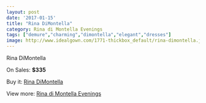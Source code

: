 ```yaml
---
layout: post
date: '2017-01-15'
title: "Rina DiMontella"
category: Rina di Montella Evenings
tags: ["demure","charming","dimontella","elegant","dresses"]
image: http://www.idealgown.com/1771-thickbox_default/rina-dimontella.jpg
---
```

Rina DiMontella

On Sales: **$335**
<a href="https://www.idealgown.com/en/rina-di-montella-evenings/824-rina-dimontella.html"><amp-img layout="responsive" width="600" height="600" src="//www.idealgown.com/1771-thickbox_default/rina-dimontella.jpg" alt="Rina DiMontella 0" /></a>

Buy it: [Rina DiMontella](https://www.idealgown.com/en/rina-di-montella-evenings/824-rina-dimontella.html "Rina DiMontella")

View more: [Rina di Montella Evenings](https://www.idealgown.com/en/10-rina-di-montella-evenings "Rina di Montella Evenings")